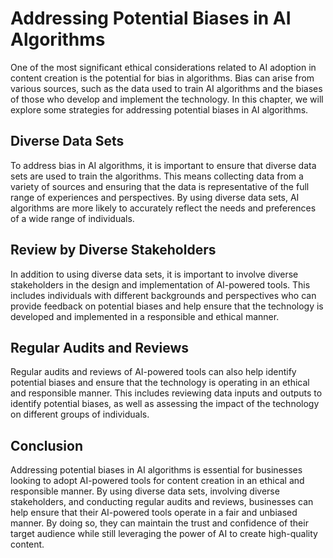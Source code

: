 Addressing Potential Biases in AI Algorithms
==============================================================================================================================

One of the most significant ethical considerations related to AI adoption in content creation is the potential for bias in algorithms. Bias can arise from various sources, such as the data used to train AI algorithms and the biases of those who develop and implement the technology. In this chapter, we will explore some strategies for addressing potential biases in AI algorithms.

Diverse Data Sets
-----------------

To address bias in AI algorithms, it is important to ensure that diverse data sets are used to train the algorithms. This means collecting data from a variety of sources and ensuring that the data is representative of the full range of experiences and perspectives. By using diverse data sets, AI algorithms are more likely to accurately reflect the needs and preferences of a wide range of individuals.

Review by Diverse Stakeholders
------------------------------

In addition to using diverse data sets, it is important to involve diverse stakeholders in the design and implementation of AI-powered tools. This includes individuals with different backgrounds and perspectives who can provide feedback on potential biases and help ensure that the technology is developed and implemented in a responsible and ethical manner.

Regular Audits and Reviews
--------------------------

Regular audits and reviews of AI-powered tools can also help identify potential biases and ensure that the technology is operating in an ethical and responsible manner. This includes reviewing data inputs and outputs to identify potential biases, as well as assessing the impact of the technology on different groups of individuals.

Conclusion
----------

Addressing potential biases in AI algorithms is essential for businesses looking to adopt AI-powered tools for content creation in an ethical and responsible manner. By using diverse data sets, involving diverse stakeholders, and conducting regular audits and reviews, businesses can help ensure that their AI-powered tools operate in a fair and unbiased manner. By doing so, they can maintain the trust and confidence of their target audience while still leveraging the power of AI to create high-quality content.
